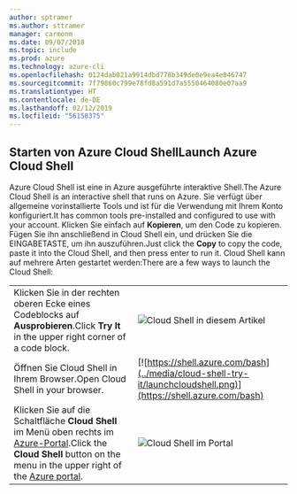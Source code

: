 ```yaml
---
author: sptramer
ms.author: sttramer
manager: carmonm
ms.date: 09/07/2018
ms.topic: include
ms.prod: azure
ms.technology: azure-cli
ms.openlocfilehash: 0124dab021a9914dbd778b349de0e9ea4e846747
ms.sourcegitcommit: 7f79860c799e78fd8a591d7a5550464080e07aa9
ms.translationtype: HT
ms.contentlocale: de-DE
ms.lasthandoff: 02/12/2019
ms.locfileid: "56158375"
---
```

## <a name="launch-azure-cloud-shell"></a><span data-ttu-id="2dab0-101">Starten von Azure Cloud Shell</span><span class="sxs-lookup"><span data-stu-id="2dab0-101">Launch Azure Cloud Shell</span></span>

<span data-ttu-id="2dab0-102">Azure Cloud Shell ist eine in Azure ausgeführte interaktive Shell.</span><span class="sxs-lookup"><span data-stu-id="2dab0-102">The Azure Cloud Shell is an interactive shell that runs on Azure.</span></span> <span data-ttu-id="2dab0-103">Sie verfügt über allgemeine vorinstallierte Tools und ist für die Verwendung mit Ihrem Konto konfiguriert.</span><span class="sxs-lookup"><span data-stu-id="2dab0-103">It has common tools pre-installed and configured to use with your account.</span></span> <span data-ttu-id="2dab0-104">Klicken Sie einfach auf **Kopieren**, um den Code zu kopieren. Fügen Sie ihn anschließend in Cloud Shell ein, und drücken Sie die EINGABETASTE, um ihn auszuführen.</span><span class="sxs-lookup"><span data-stu-id="2dab0-104">Just click the **Copy** to copy the code, paste it into the Cloud Shell, and then press enter to run it.</span></span>  <span data-ttu-id="2dab0-105">Cloud Shell kann auf mehrere Arten gestartet werden:</span><span class="sxs-lookup"><span data-stu-id="2dab0-105">There are a few ways to launch the Cloud Shell:</span></span>

|   | |
|-----------------------------------------------|---|
| <span data-ttu-id="2dab0-106">Klicken Sie in der rechten oberen Ecke eines Codeblocks auf **Ausprobieren**.</span><span class="sxs-lookup"><span data-stu-id="2dab0-106">Click **Try It** in the upper right corner of a code block.</span></span> | ![Cloud Shell in diesem Artikel](../media/cloud-shell-try-it/cli-try-it.png) |
| <span data-ttu-id="2dab0-108">Öffnen Sie Cloud Shell in Ihrem Browser.</span><span class="sxs-lookup"><span data-stu-id="2dab0-108">Open Cloud Shell in your browser.</span></span> | [![https://shell.azure.com/bash](../media/cloud-shell-try-it/launchcloudshell.png)](https://shell.azure.com/bash) |
| <span data-ttu-id="2dab0-109">Klicken Sie auf die Schaltfläche **Cloud Shell** im Menü oben rechts im [Azure-Portal](https://portal.azure.com).</span><span class="sxs-lookup"><span data-stu-id="2dab0-109">Click the **Cloud Shell** button on the menu in the upper right of the [Azure portal](https://portal.azure.com).</span></span> | ![Cloud Shell im Portal](../media/cloud-shell-try-it/cloud-shell-menu.png) |
